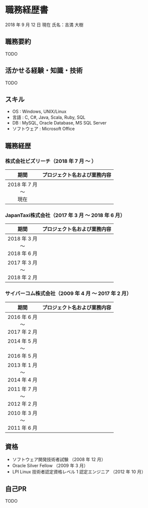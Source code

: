 # 職務経歴書

2018 年 9 月 12 日 現在
氏名：吉満 大樹

## 職務要約

TODO

## 活かせる経験・知識・技術

TODO

## スキル

- OS : Windows, UNIX/Linux
- 言語 : C, C#, Java, Scala, Ruby, SQL
- DB : MySQL, Oracle Database, MS SQL Server
- ソフトウェア : Microsoft Office

## 職務経歴

### 株式会社ビズリーチ（2018 年 7 月 〜 ）

| 期間 | プロジェクト名および業務内容 |
|:---:|---|
| 2018 年 7 月 <br> 〜 <br> 現在 |  |

### JapanTaxi株式会社（2017 年 3 月 〜 2018 年 6 月）

| 期間 | プロジェクト名および業務内容 |
|:---:|---|
| 2018 年 3 月 <br> 〜 <br> 2018 年 6 月 |  |
| 2017 年 3 月 <br> 〜 <br> 2018 年 2 月 |  |

### サイバーコム株式会社（2009 年 4 月 〜 2017 年 2 月）

| 期間 | プロジェクト名および業務内容 |
|:---:|---|
| 2016 年 6 月 <br> 〜 <br> 2017 年 2 月 |  |
| 2014 年 5 月 <br> 〜 <br> 2016 年 5 月 |  |
| 2013 年 1 月 <br> 〜 <br> 2014 年 4 月 |  |
| 2011 年 7 月 <br> 〜 <br> 2012 年 2 月 |  |
| 2010 年 3 月 <br> 〜 <br> 2011 年 6 月 |  |

## 資格

- ソフトウェア開発技術者試験 （2008 年 12 月）
- Oracle Silver Fellow （2009 年 3 月）
- LPI Linux 技術者認定資格レベル 1 認定エンジニア （2012 年 10 月）

## 自己PR

TODO
